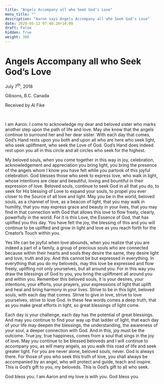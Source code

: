 ```yaml
---
title: "Angels Accompany all who Seek God’s Love"
menu_title: ""
description: "Aaron says Angels Accompany all who Seek God’s Love"
date: 2020-05-12 07:40:28+10:00
draft: False
hidden: True
weight: 300
---
```

# Angels Accompany all who Seek God’s Love

July 7<sup>th</sup>, 2018

Gibsons, B.C. Canada

Received by Al Fike

 

I am Aaron. I come to acknowledge my dear and beloved sister who marks another step upon the path of life and love. May she know that the angels continue to surround her and her dear sister. With each day that comes, God’s Hand rests upon you both and upon all who are here who seek light, who seek upliftment, who seek the Love of God. God’s Hand does indeed rest upon you all in this circle and all circles who seek for the highest. 

My beloved souls, when you come together in this way in joy, celebration, acknowledgement and appreciation you bring light, you bring the presence of the angels whom I know you have felt while you partook of this joyful celebration. God blesses those who seek to express love, who walk in light, whose intentions are clear and beautiful, loving and bountiful in their expression of love. Beloved souls, continue to seek God in all that you do, to seek for His blessing of Love to expand your souls, to propel you ever closer to the Source of all love and light. May you be in the world, beloved souls, as a channel of love, as a beacon of light, that you may walk in humility, that you may express grace and beauty in your lives, that you may find in that connection with God that allows this love to flow freely, clearly, powerfully in the world. For it is this Love, the Essence of God, that has uplifted you this day. You have felt the joy, the blessing of this and you will continue to be uplifted and grow in light and love as you reach forth for the Creator’s Touch within you. 

Yes life can be joyful when love abounds, when you realize that you are indeed a part of a family, a group of precious souls who are connected because within their hearts and souls they desire the same, they desire light and love, truth and joy. And this cannot be but expressed in everything. In everything that you do my beloveds, may this love be expressed and flow freely, uplifting not only yourselves, but all around you. For in this way you draw the blessings of God to you, you bring the upliftment all around you and within you. Remember this beloved souls, it is your desires, your intentions, your efforts, your prayers, your expressions of light that uplift and heal and bring harmony in your lives. Strive to be in this light, beloved souls, with each day that comes. Strive to give in love, strive to love yourselves, strive to love God. In these few words comes a deep truth, that as you make great efforts in light, so great blessings of light come. 

Each day is your challenge, each day has the potential of great blessings. And may you continue to find your way up that ladder of light, that each day of your life may deepen the blessings, the understanding, the awareness of your soul, a deeper connection with God. And in this, joy must be the outcome. True joy, true happiness, comes from a soul that sings in the joy of love. May you continue to be blessed beloveds and I will continue to accompany you, as will many angels, as you walk this road of life and seek greater light. For you are never alone, beloved souls, never. God is always there. For those of you who seek this truth of love, you shall always be accompanied by an angel, who will protect and guide, teach and inspire. This is God’s gift to you, my beloveds. This is God’s gift to all who seek.

God bless you. I am Aaron and my love is with you. God bless you.